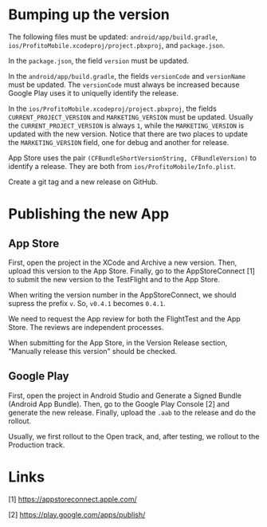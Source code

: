 
# Bumping up the version

The following files must be updated: `android/app/build.gradle`, `ios/ProfitoMobile.xcodeproj/project.pbxproj`, and `package.json`.

In the `package.json`, the field `version` must be updated.

In the `android/app/build.gradle`, the fields `versionCode` and `versionName` must be updated. The `versionCode` must always be increased because Google Play uses it to uniquelly identify the release.

In the `ios/ProfitoMobile.xcodeproj/project.pbxproj`, the fields `CURRENT_PROJECT_VERSION` and `MARKETING_VERSION` must be updated. Usually the `CURRENT_PROJECT_VERSION` is always `1`, while the `MARKETING_VERSION` is updated with the new version. Notice that there are two places to update the `MARKETING_VERSION` field, one for debug and another for release.

App Store uses the pair `(CFBundleShortVersionString, CFBundleVersion)` to identify a release. They are both from `ios/ProfitoMobile/Info.plist`.

Create a git tag and a new release on GitHub.

# Publishing the new App

## App Store

First, open the project in the XCode and Archive a new version. Then, upload this version to the App Store. Finally, go to the AppStoreConnect [1] to submit the new version to the TestFlight and to the App Store.

When writing the version number in the AppStoreConnect, we should supress the prefix `v`. So, `v0.4.1` becomes `0.4.1`.

We need to request the App review for both the FlightTest and the App Store. The reviews are independent processes.

When submitting for the App Store, in the Version Release section, "Manually release this version" should be checked.


## Google Play

First, open the project in Android Studio and Generate a Signed Bundle (Android App Bundle). Then, go to the Google Play Console [2] and generate the new release. Finally, upload the `.aab` to the release and do the rollout.

Usually, we first rollout to the Open track, and, after testing, we rollout to the Production track.


# Links

[1] https://appstoreconnect.apple.com/

[2] https://play.google.com/apps/publish/
